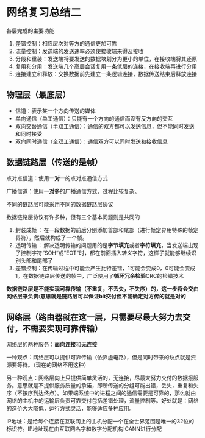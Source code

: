 # 网络复习总结二

各层完成的主要功能

1. 差错控制：相应层次对等方的通信更加可靠
2. 流量控制：发送端的发送速率必须使接收端来得及接收
3. 分段和重装：发送端将要发送的数据块划分为更小的单位，在接收端将其还原
4. 复用和分用：发送端几个高层会话复用一条低层的连接，在接收端再进行分用
5. 连接建立和释放：交换数据前先建立一条逻辑连接，数据传送结束后释放连接

## 物理层（最底层）

* 信道：表示某一个方向传送的媒体
* 单向通信（单工通信）：只能有一个方向的通信而没有反方向的交互
* 双向交替通信（半双工通信）：通信的双方都可以发送信息，但不能同时发送和同时接受
* 双向同时通信（全双工通信）：通信双方可以同时发送和接收信息

## 数据链路层（传送的是帧）

点对点信道：使用**一对一**的点对点通信方式

广播信道：使用**一对多**的广播通信方式，过程比较复杂。

不同的链路层可能采用不同的数据链路层协议

数据链路层协议有许多种，但有三个基本问题则是共同的

1. 封装成帧 ：在一段数据的前后分别添加首部和尾部（进行帧定界用特殊的帧定界符），然后就构成了一个帧。
2. 透明传输 ：解决透明传输的问题用的是**字节填充**或者**字符填充**，当发送端出现了控制字符“SOH“或“EOT“时，都在前面插入转义字符，这样子就能够继续识别头部和尾部了
3. 差错控制：在传输过程中可能会产生比特差错，1可能会变成0，0可能会变成1。在数据链路层传送的帧中，广泛使用了**循环冗余检验**CRC的检错技术

**数据链路层是不能实现可靠传输（不重复，不丢失，不失序）的，这一步将会交由网络层来负责:意思就是链路层可以保证bit交付但不能确定对方传的就是对的**





## 网络层（路由器就在这一层，只需要尽最大努力去交付，不需要实现可靠传输）

网络层的两种服务：**面向连接**和**无连接**

一种观点：网络层可以提供可靠传输（依靠虚电路），但是同时带来的缺点就是资源要等待。（现在的网络不用这种）

另一种观点：网络层向上只提供简单灵活的，无连接，尽最大努力交付的数据报服务。意思就是不提供服务质量的承诺，即所传送的分组可能出错，丢失，重复和失序（不按序到达终点）。如果端系统中的进程之间的通信需要是可靠的，那么就由网络的主机中的运输层负责可靠交付包括差错处理，流量控制等。好处就是：网络的造价大大降低，运行方式灵活，能够适应多种应用。

IP地址：是给每个连接在互联网上的主机分配一个在全世界范围是唯一的32位的标识符。IP地址现在由互联网名字和数字分配机构ICANN进行分配







